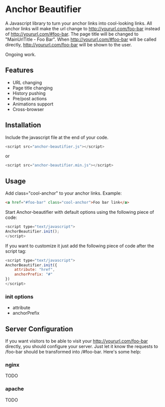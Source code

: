 # Anchor Beautifier
A Javascript library to turn your anchor links into cool-looking links. All anchor links will make the url change to http://yoururl.com/foo-bar instead of http://yoururl.com/#foo-bar. The page title will be changed to "MainUrlTitle - Foo Bar".  When http://yoururl.com/#foo-bar will be called directly,  http://yoururl.com/foo-bar will be shown to the user.

Ongoing work.

## Features

* URL changing
* Page title changing
* History pushing
* Pre/post actions
* Animations support
* Cross-browser

## Installation

Include the javascript file at the end of your code.

```javascript
<script src="anchor-beautifier.js"></script>
```

or

```javascript
<script src="anchor-beautifier.min.js"></script>
```

## Usage

Add class="cool-anchor" to your anchor links. Example:

```html
<a href="#foo-bar" class="cool-anchor">Foo bar link</a>
```

Start Anchor-beautifier with default options using the following piece of code:

```javascript
<script type="text/javascript">
AnchorBeautifier.init();
</script>
```

If you want to customize it just add the following piece of code after the script tag:

```javascript
<script type="text/javascript">
AnchorBeautifier.init({
    attribute: "href",
    anchorPrefix: "#"
})
</script>
```

### init options

* attribute
* anchorPrefix

## Server Configuration

If you want visitors to be able to visit your http://yoururl.com/foo-bar directly, you should configure your server. Just let it know the requests to /foo-bar should be transformed into /#foo-bar. Here's some help:

### nginx

TODO

### apache

TODO
